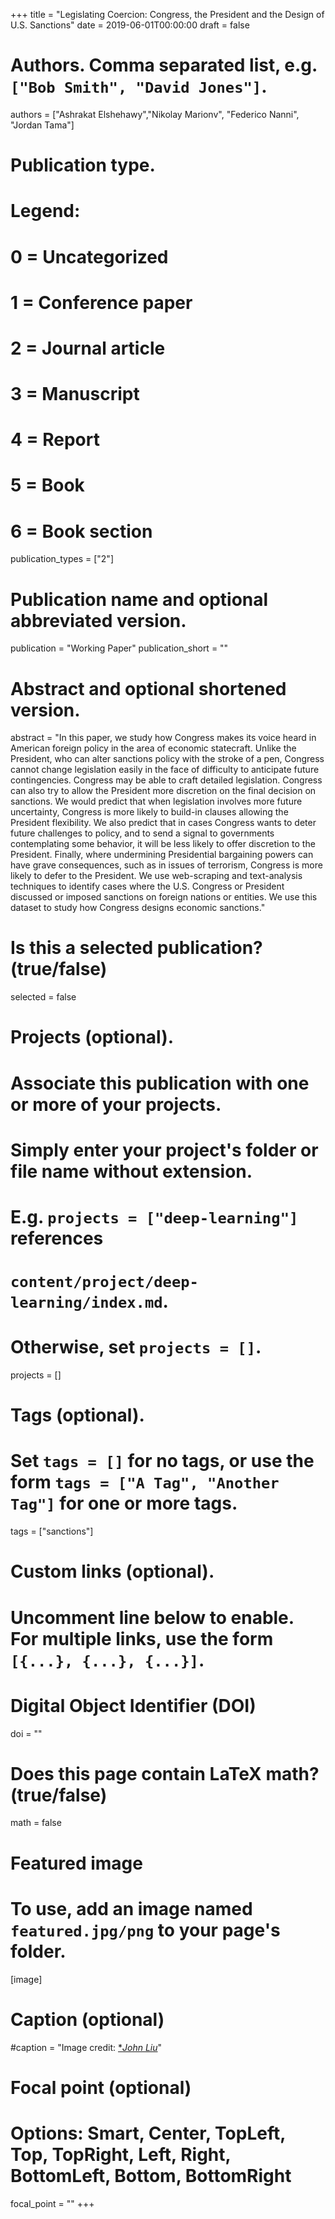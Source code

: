 +++
title = "Legislating Coercion: Congress, the President and the Design of U.S. Sanctions"
date = 2019-06-01T00:00:00
draft = false

# Authors. Comma separated list, e.g. `["Bob Smith", "David Jones"]`.
authors = ["Ashrakat Elshehawy","Nikolay Marionv", "Federico Nanni", "Jordan Tama"]

# Publication type.
# Legend:
# 0 = Uncategorized
# 1 = Conference paper
# 2 = Journal article
# 3 = Manuscript
# 4 = Report
# 5 = Book
# 6 = Book section
publication_types = ["2"]

# Publication name and optional abbreviated version.
publication = "Working Paper"
publication_short = ""

# Abstract and optional shortened version.
abstract = "In this paper, we study how Congress makes its voice heard in American foreign policy in the area of economic statecraft. Unlike the President, who can alter sanctions policy with the stroke of a pen, Congress cannot change legislation easily in the face of difficulty to anticipate future contingencies. Congress may be able to craft detailed legislation. Congress can also try to allow the President more discretion on the final decision on sanctions. We would predict that when legislation involves more future uncertainty, Congress is more likely to build-in clauses allowing the President flexibility. We also predict that in cases Congress wants to deter future challenges to policy, and to send a signal to governments contemplating some behavior, it will be less likely to offer discretion to the President. Finally, where undermining Presidential bargaining powers can have grave consequences, such as in issues of terrorism, Congress is more likely to defer to the President. We use web-scraping and text-analysis techniques to identify cases where the U.S. Congress or President discussed or imposed sanctions on foreign nations or entities. We use this dataset to study how Congress designs economic sanctions."

# Is this a selected publication? (true/false)
selected = false

# Projects (optional).
#   Associate this publication with one or more of your projects.
#   Simply enter your project's folder or file name without extension.
#   E.g. `projects = ["deep-learning"]` references 
#   `content/project/deep-learning/index.md`.
#   Otherwise, set `projects = []`.
projects = []

# Tags (optional).
#   Set `tags = []` for no tags, or use the form `tags = ["A Tag", "Another Tag"]` for one or more tags.
tags = ["sanctions"]

# Custom links (optional).
#   Uncomment line below to enable. For multiple links, use the form `[{...}, {...}, {...}]`.

# Digital Object Identifier (DOI)
doi = ""

# Does this page contain LaTeX math? (true/false)
math = false

# Featured image
# To use, add an image named `featured.jpg/png` to your page's folder. 
[image]
  # Caption (optional)
  #caption = "Image credit: [**John Liu*](https://www.flickr.com/photos/8047705@N02/5427063703/)"

  # Focal point (optional)
  # Options: Smart, Center, TopLeft, Top, TopRight, Left, Right, BottomLeft, Bottom, BottomRight
  focal_point = ""
+++

